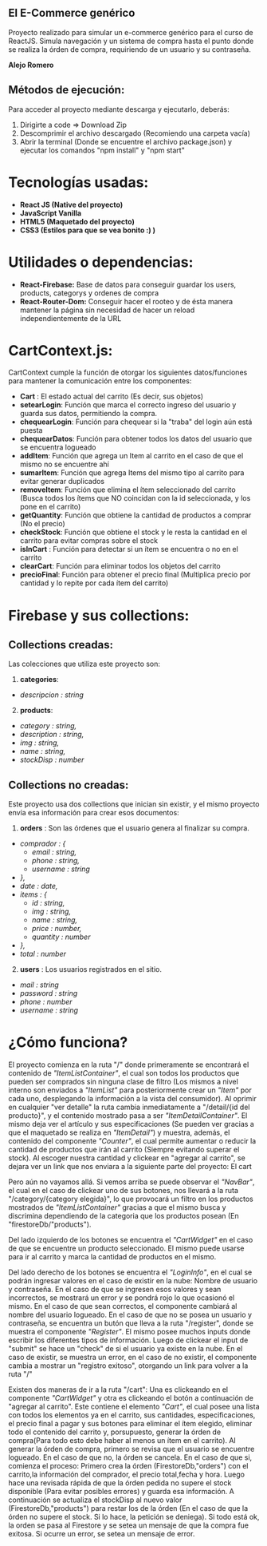 ## El E-Commerce genérico
Proyecto realizado para simular un e-commerce genérico para el curso de ReactJS. Simula navegación y un sistema de compra hasta el punto donde se realiza la órden de compra, requiriendo de un usuario y su contraseña.


**Alejo Romero**

## Métodos de ejecución:
Para acceder al proyecto mediante descarga y ejecutarlo, deberás:

1. Dirigirte a code => Download Zip
2. Descomprimir el archivo descargado (Recomiendo una carpeta vacía)
3. Abrir la terminal (Donde se encuentre el archivo package.json) y ejecutar los comandos "npm install" y "npm start"

# Tecnologías usadas:
 
- **React JS (Native del proyecto)**
- **JavaScript Vanilla**
- **HTML5 (Maquetado del proyecto)**
- **CSS3 (Estilos para que se vea bonito :) )**

# Utilidades o dependencias:

- **React-Firebase:** Base de datos para conseguir guardar los users, products, categorys y ordenes de compra
- **React-Router-Dom:** Conseguir hacer el rooteo y de ésta manera mantener la página sin necesidad de hacer un reload independientemente de la URL

# CartContext.js: 

CartContext cumple la función de otorgar los siguientes datos/funciones para mantener la comunicación entre los componentes:

- **Cart** : El estado actual del carrito (Es decir, sus objetos)
- **setearLogin**: Función que marca el correcto ingreso del usuario y guarda sus datos, permitiendo la compra.
- **chequearLogin**: Función para chequear si la "traba" del login aún está puesta
- **chequearDatos**: Función para obtener todos los datos del usuario que se encuentra logueado
- **addItem**: Función que agrega un Item al carrito en el caso de que el mismo no se encuentre ahí
- **sumarItem**: Función que agrega Items del mismo tipo al carrito para evitar generar duplicados
- **removeItem**: Función que elimina el ítem seleccionado del carrito (Busca todos los ítems que NO coincidan con la id seleccionada, y los pone en el carrito)
- **getQuantity**: Función que obtiene la cantidad de productos a comprar (No el precio)
- **checkStock**: Función que obtiene el stock y le resta la cantidad en el carrito para evitar compras sobre el stock
- **isInCart** : Función para detectar si un ítem se encuentra o no en el carrito
- **clearCart**: Función para eliminar todos los objetos del carrito
- **precioFinal**: Función para obtener el precio final (Multiplica precio por cantidad y lo repite por cada ítem del carrito)

#  Firebase y sus collections:

## Collections creadas:

Las colecciones que utiliza este proyecto son:

1. **categories**: 
  - *descripcion : string*

2. **products**: 
  - *category : string,*
  - *description : string,*
  - *img : string,*
  - *name : string,*
  - *stockDisp : number*

## Collections no creadas:
 
Este proyecto usa dos collections que inician sin existir, y el mismo proyecto envía esa información para crear esos documentos:

1. **orders** : Son las órdenes que el usuario genera al finalizar su compra.
  - *comprador : {*
    - *email : string,*
    -  *phone : string,*
    -  *username : string*
  - *},*
  - *date : date,*
  - *items : {*
    - *id : string,*
    - *img : string,*
    - *name : string,*
    - *price : number,*
    - *quantity : number*
  - *},*
  - *total : number*
2. **users** : Los usuarios registrados en el sitio.
  - *mail : string*
  - *password : string*
  - *phone : number*
  - *username : string*


# ¿Cómo funciona?

El proyecto comienza en la ruta "/" donde primeramente se encontrará el contenido de *"ItemListContainer"*, el cual son todos los productos que pueden ser comprados sin ninguna clase de filtro (Los mismos a nivel interno son enviados a *"ItemList"* para posteriormente crear un *"Item"* por cada uno, desplegando la información a la vista del consumidor). Al oprimir en cualquier "ver detalle" la ruta cambia inmediatamente a "/detail/{id del producto}", y el contenido mostrado pasa a ser *"ItemDetailContainer"*. El mismo deja ver el artículo y sus especificaciones (Se pueden ver gracias a que el maquetado se realiza en *"ItemDetail"*) y muestra, además, el contenido del componente *"Counter"*, el cual permite aumentar o reducir la cantidad de productos que irán al carrito (Siempre evitando superar el stock). Al escoger nuestra cantidad y clickear en "agregar al carrito", se dejara ver un link que nos enviara a la siguiente parte del proyecto: El cart

Pero aún no vayamos allá. Si vemos arriba se puede observar el *"NavBar"*, el cual en el caso de clickear uno de sus botones, nos llevará a la ruta "/category/{category elegida}", lo que provocará un filtro en los productos mostrados de *"ItemListContainer"* gracias a que el mismo busca y discrimina dependiendo de la categoria que los productos posean (En "firestoreDb/"products"). 

Del lado izquierdo de los botones se encuentra el *"CartWidget"* en el caso de que se encuentre un producto seleccionado. El mismo puede usarse para ir al carrito y marca la cantidad de productos en el mismo.

Del lado derecho de los botones se encuentra el *"LoginInfo"*, en el cual se podrán ingresar valores en el caso de existir en la nube: Nombre de usuario y contraseña. En el caso de que se ingresen esos valores y sean incorrectos, se mostrará un error y se pondrá rojo lo que ocasionó el mismo. En el caso de que sean correctos, el componente cambiará al nombre del usuario logueado. En el caso de que no se posea un usuario y contraseña, se encuentra un butón que lleva a la ruta "/register", donde se muestra el componente *"Register"*. El mismo posee muchos inputs donde escribir los diferentes tipos de información. Luego de clickear el input de "submit" se hace un "check" de si el usuario ya existe en la nube. En el caso de existir, se muestra un error, en el caso de no existir, el componente cambia a mostrar un "registro exitoso", otorgando un link para volver a la ruta "/"

Existen dos maneras de ir a la ruta "/cart": Una es clickeando en el componente *"CartWidget"* y otra es clickeando el botón a continuación de "agregar al carrito". 
Este contiene el elemento *"Cart"*, el cual posee una lista con todos los elementos ya en el carrito, sus cantidades, especificaciones, el precio final a pagar y sus botones para eliminar el ítem elegido, eliminar todo el contenido del carrito y, porsupuesto, generar la órden de compra(Para todo esto debe haber al menos un ítem en el carrito). Al generar la órden de compra, primero se revisa que el usuario se encuentre logueado. En el caso de que no, la órden se cancela. En el caso de que si, comienza el proceso: Primero crea la órden (FirestoreDb,"orders") con el carrito,la información del comprador, el precio total,fecha y hora. Luego hace una revisada rápida de que la órden pedida no supere el stock disponible (Para evitar posibles errores) y guarda esa información. A continuación se actualiza el stockDisp al nuevo valor (FirestoreDb,"products") para restar los de la órden (En el caso de que la órden no supere el stock. Si lo hace, la petición se deniega). Si todo está ok, la orden se pasa al Firestore y se setea un mensaje de que la compra fue exitosa. Si ocurre un error, se setea un mensaje de error.
